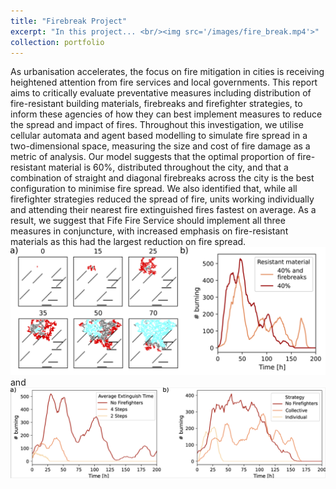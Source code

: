 ```yaml
---
title: "Firebreak Project"
excerpt: "In this project... <br/><img src='/images/fire_break.mp4'>" 
collection: portfolio
---
```

As urbanisation accelerates, the focus on fire mitigation in cities is receiving heightened attention from fire services and local governments. This report aims to critically evaluate preventative measures including distribution of fire-resistant building materials, firebreaks and firefighter strategies, to inform these agencies of how they can best implement measures to reduce the spread and impact of fires. Throughout this investigation, we utilise cellular automata and agent based modelling to simulate fire spread in a two-dimensional space, measuring the size and cost of fire damage as a metric of analysis. Our model suggests that the optimal proportion of fire-resistant material is 60\%, distributed throughout the city, and that a combination of straight and diagonal firebreaks across the city is the best configuration to minimise fire spread. We also identified that, while all firefighter strategies reduced the spread of fire, units working individually and attending their nearest fire extinguished fires fastest on average. 
As a result, we suggest that Fife Fire Service should implement all three measures in conjuncture, with increased emphasis on fire-resistant materials as this had the largest reduction on fire spread. <br/><img src='/images/fire_breaks_overview.png'> and <br/><img src='/images/firefighters.png'> 
